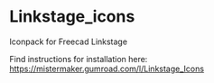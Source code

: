 # Linkstage_icons
Iconpack for Freecad Linkstage

Find instructions for installation here:
https://mistermaker.gumroad.com/l/Linkstage_Icons 
